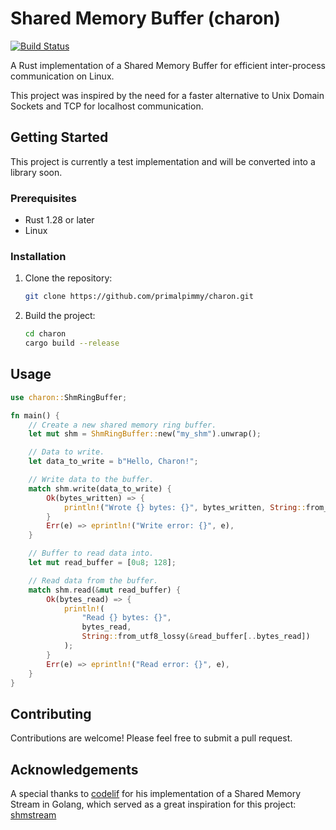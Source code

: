 # Shared Memory Buffer (charon)
   
[![Build Status](https://travis-ci.org/primalpimmy/shmrb-rs.svg?branch=main)](https://travis-ci.org/primalpimmy/shmrb-rs)

A Rust implementation of a Shared Memory Buffer for efficient inter-process communication on Linux.

This project was inspired by the need for a faster alternative to Unix Domain Sockets and TCP for localhost communication.


## Getting Started

This project is currently a test implementation and will be converted into a library soon.

### Prerequisites

*   Rust 1.28 or later
*   Linux

### Installation

1.  Clone the repository:
    ```bash
    git clone https://github.com/primalpimmy/charon.git
    ```
2.  Build the project:
    ```bash
    cd charon
    cargo build --release
    ```

## Usage

```rust
use charon::ShmRingBuffer;

fn main() {
    // Create a new shared memory ring buffer.
    let mut shm = ShmRingBuffer::new("my_shm").unwrap();

    // Data to write.
    let data_to_write = b"Hello, Charon!";

    // Write data to the buffer.
    match shm.write(data_to_write) {
        Ok(bytes_written) => {
            println!("Wrote {} bytes: {}", bytes_written, String::from_utf8_lossy(data_to_write));
        }
        Err(e) => eprintln!("Write error: {}", e),
    }

    // Buffer to read data into.
    let mut read_buffer = [0u8; 128];

    // Read data from the buffer.
    match shm.read(&mut read_buffer) {
        Ok(bytes_read) => {
            println!(
                "Read {} bytes: {}",
                bytes_read,
                String::from_utf8_lossy(&read_buffer[..bytes_read])
            );
        }
        Err(e) => eprintln!("Read error: {}", e),
    }
}
```

## Contributing

Contributions are welcome! Please feel free to submit a pull request.

## Acknowledgements

A special thanks to [codelif](https://github.com/codelif) for his implementation of a Shared Memory Stream in Golang, which served as a great inspiration for this project: [shmstream](https://github.com/codelif/shmstream)
